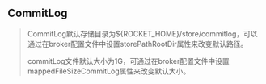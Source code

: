 ## CommitLog

> CommitLog默认存储目录为${ROCKET_HOME}/store/commitlog，可以通过在broker配置文件中设置storePathRootDir属性来改变默认路径。
>
> commitLog文件默认大小为1G，可通过在broker配置文件中设置mappedFileSizeCommitLog属性来改变默认大小。

